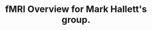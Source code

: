 ---
title: "fMRI Overview for Mark Hallett's group."
project_id: 
conference_id: ""
presenters:
   - peter_bandettini
summary: "<p>fMRI Overview for Mark Hallett&#39;s group.</p>"
file: /assets/presentations/T192.ppt
filename: T192.ppt
layout: presentation
---